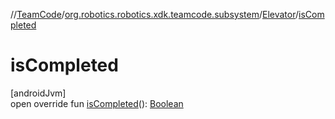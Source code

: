 //[TeamCode](../../../index.md)/[org.robotics.robotics.xdk.teamcode.subsystem](../index.md)/[Elevator](index.md)/[isCompleted](is-completed.md)

# isCompleted

[androidJvm]\
open override fun [isCompleted](is-completed.md)(): [Boolean](https://kotlinlang.org/api/latest/jvm/stdlib/kotlin/-boolean/index.html)
